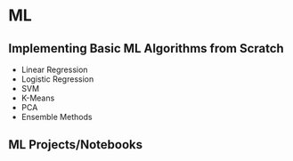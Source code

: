 # ML

## Implementing Basic ML Algorithms from Scratch
- Linear Regression
- Logistic Regression
- SVM
- K-Means
- PCA
- Ensemble Methods


## ML Projects/Notebooks
